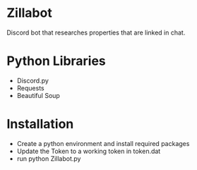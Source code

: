 # Zillabot
Discord bot that researches properties that are linked in chat.

# Python Libraries
- Discord.py
- Requests
- Beautiful Soup

# Installation
- Create a python environment and install required packages
- Update the Token to a working token in token.dat
- run python Zillabot.py
